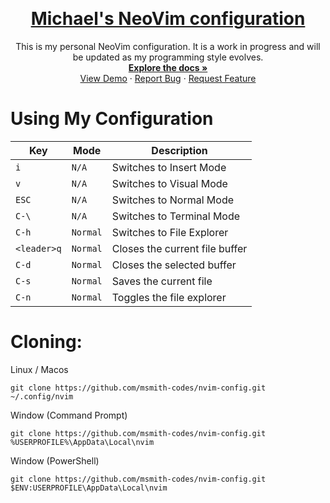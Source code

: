 <a id="top"></a>

<br />
<div align="center">
    <a href="https://github.com/msmith-codes/nvim-config">
        <h1>Michael's NeoVim configuration</h1>
    </a>
</div>

<p align="center">
    This is my personal NeoVim configuration. It is a work in progress and will be updated as my programming
    style evolves.
    <br />
    <a href="https://github.com/msmith-codes/nvim-config"><strong>Explore the docs »</strong></a>
    <br />
    <a href="https://github.com/msmith-codes/nvim-config/">View Demo</a>
    ·
    <a href="https://github.com/msmith-codes/nvim-config/issues/new?labels=bug">Report Bug</a>
    ·
    <a href="https://github.com/msmith-codes/nvim-config/issues/new?labels=enhancement">Request Feature</a>
</p>

# Using My Configuration
| Key | Mode | Description |
| --- | ---- |----------- |
| `i` | `N/A`  | Switches to Insert Mode |
| `v` | `N/A` | Switches to Visual Mode |
| `ESC` | `N/A` | Switches to Normal Mode |
| `C-\` | `N/A` | Switches to Terminal Mode |
| `C-h` | `Normal` | Switches to File Explorer |
| `<leader>q`|  `Normal` | Closes the current file buffer |
| `C-d` | `Normal` | Closes the selected buffer |
| `C-s` | `Normal` | Saves the current file |
| `C-n` | `Normal` | Toggles the file explorer |

# Cloning:

Linux / Macos
```
git clone https://github.com/msmith-codes/nvim-config.git ~/.config/nvim
```

Window (Command Prompt)
```
git clone https://github.com/msmith-codes/nvim-config.git %USERPROFILE%\AppData\Local\nvim
```

Window (PowerShell)
```
git clone https://github.com/msmith-codes/nvim-config.git $ENV:USERPROFILE\AppData\Local\nvim
```
